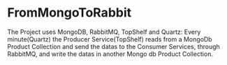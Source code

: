 # FromMongoToRabbit
The Project uses MongoDB, RabbitMQ, TopShelf and Quartz:
Every minute(Quartz) the Producer Service(TopShelf) reads from a MongoDb Product Collection and send the datas to the Consumer Services,
through RabbitMQ, and write the datas in another Mongo db Product Collection.
